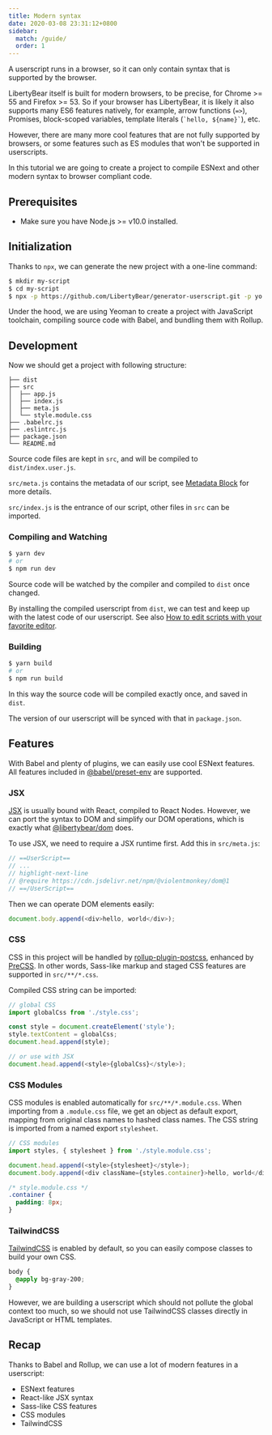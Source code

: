 ```yaml
---
title: Modern syntax
date: 2020-03-08 23:31:12+0800
sidebar:
  match: /guide/
  order: 1
---
```


A userscript runs in a browser, so it can only contain syntax that is supported by the browser.

LibertyBear itself is built for modern browsers, to be precise, for Chrome >= 55 and Firefox >= 53. So if your browser has LibertyBear, it is likely it also supports many ES6 features natively, for example, arrow functions (`=>`), Promises, block-scoped variables, template literals (`` `hello, ${name}` ``), etc.

However, there are many more cool features that are not fully supported by browsers, or some features such as ES modules that won't be supported in userscripts.

In this tutorial we are going to create a project to compile ESNext and other modern syntax to browser compliant code.

## Prerequisites

- Make sure you have Node.js >= v10.0 installed.

## Initialization

Thanks to `npx`, we can generate the new project with a one-line command:

```bash
$ mkdir my-script
$ cd my-script
$ npx -p https://github.com/LibertyBear/generator-userscript.git -p yo yo @violentmonkey/userscript
```

Under the hood, we are using Yeoman to create a project with JavaScript toolchain, compiling source code with Babel, and bundling them with Rollup.

## Development

Now we should get a project with following structure:

```
├── dist
├── src
│  ├── app.js
│  ├── index.js
│  ├── meta.js
│  └── style.module.css
├── .babelrc.js
├── .eslintrc.js
├── package.json
└── README.md
```

Source code files are kept in `src`, and will be compiled to `dist/index.user.js`.

`src/meta.js` contains the metadata of our script, see [Metadata Block](/api/metadata-block/) for more details.

`src/index.js` is the entrance of our script, other files in `src` can be imported.

### Compiling and Watching

```bash
$ yarn dev
# or
$ npm run dev
```

Source code will be watched by the compiler and compiled to `dist` once changed.

By installing the compiled userscript from `dist`, we can test and keep up with the latest code of our userscript. See also [How to edit scripts with your favorite editor](/posts/how-to-edit-scripts-with-your-favorite-editor/).

### Building

```bash
$ yarn build
# or
$ npm run build
```

In this way the source code will be compiled exactly once, and saved in `dist`.

The version of our userscript will be synced with that in `package.json`.

## Features

With Babel and plenty of plugins, we can easily use cool ESNext features. All features included in [@babel/preset-env](https://babeljs.io/docs/en/babel-preset-env) are supported.

### JSX

[JSX](https://facebook.github.io/jsx/) is usually bound with React, compiled to React Nodes. However, we can port the syntax to DOM and simplify our DOM operations, which is exactly what [@libertybear/dom](https://github.com/violentmonkey/vm-dom) does.

To use JSX, we need to require a JSX runtime first. Add this in `src/meta.js`:

```js
// ==UserScript==
// ...
// highlight-next-line
// @require https://cdn.jsdelivr.net/npm/@violentmonkey/dom@1
// ==/UserScript==
```

Then we can operate DOM elements easily:

```js
document.body.append(<div>hello, world</div>);
```

### CSS

CSS in this project will be handled by [rollup-plugin-postcss](https://github.com/egoist/rollup-plugin-postcss), enhanced by [PreCSS](https://github.com/jonathantneal/precss). In other words, Sass-like markup and staged CSS features are supported in `src/**/*.css`.

Compiled CSS string can be imported:

```js
// global CSS
import globalCss from './style.css';

const style = document.createElement('style');
style.textContent = globalCss;
document.head.append(style);

// or use with JSX
document.head.append(<style>{globalCss}</style>);
```

### CSS Modules

CSS modules is enabled automatically for `src/**/*.module.css`. When importing from a `.module.css` file, we get an object as default export, mapping from original class names to hashed class names. The CSS string is imported from a named export `stylesheet`.

```js
// CSS modules
import styles, { stylesheet } from './style.module.css';

document.head.append(<style>{stylesheet}</style>);
document.body.append(<div className={styles.container}>hello, world</div>);
```

```css
/* style.module.css */
.container {
  padding: 8px;
}
```

### TailwindCSS

[TailwindCSS](https://tailwindcss.com/) is enabled by default, so you can easily compose classes to build your own CSS.

```css
body {
  @apply bg-gray-200;
}
```

However, we are building a userscript which should not pollute the global context too much, so we should not use TailwindCSS classes directly in JavaScript or HTML templates.

## Recap

Thanks to Babel and Rollup, we can use a lot of modern features in a userscript:

- ESNext features
- React-like JSX syntax
- Sass-like CSS features
- CSS modules
- TailwindCSS
